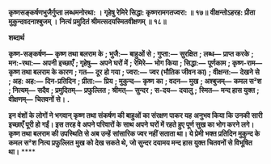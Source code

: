 **कृष्णसङ्कर्षणभुजैर्गुप्ता लब्धमनोरथा: ।** **गृहेषु रेमिरे सिद्धा: कृष्णरामगतज्वरा: ॥ १७॥** **वीक्षन्तोऽहरह: प्रीता मुकुन्दवदनाश्बुजम् ।** **नित्यं प्रमुदितं श्रीमत्सदयस्मितवीक्षणम् ॥ १८॥** 

**शब्दार्थ** 

**कृष्ण-सङ्कर्षण—** **कृष्ण तथा बलराम के** **; भुजै:—** **बाहुओं से** **; गुप्ता:—** **सुरक्षित** **; लब्ध—** **प्राप्त करके** **; मन:-रथा:—** **अपनी** **इच्छाएँ** **; गृहेषु—** **अपने घरों में** **; रेमिरे—** **भोग किया** **; सिद्धा:—** **पूर्णकाम** **; कृष्ण-राम—** **कृष्ण तथा बलराम के कारण** **; गत—** **दूर** **हो गया** **; ज्वरा:—** **ज्वर (भौतिक जीवन का)** **; वीक्षन्त:—** **देखने से** **; अह: अह:—** **दिन-प्रतिदिन** **; प्रीता:—** **प्रिय** **; मुकुन्द—** **कृष्ण** **का** **; वदन—** **मुख** **; अश्बुजम्—** **कमल स²श** **; नित्यम्—** **सदैव** **; प्रमुदितम्—** **प्रफुल्लित** **; श्रीमत्—** **सुन्दर** **; स-दय—** **दयालु** **;** **स्मित—** **मन्द हास युक्त** **; वीक्षणम्—** **चितवनों से।** **.** 

**इन वंशों के लोगों ने भगवान् कृष्ण तथा संकर्षण की बाहुओं का संरक्षण पाकर यह** **अनुभव किया कि उनकी सारी इच्छाएँ पूरी हो गईं। इस तरह वे अपने परिवारों के साथ अपने** **घरों में रहते हुए पूर्ण सुख का भोग करने लगे। कृष्ण तथा बलराम की उपस्थिति से अब उन्हें** **सांसारिक ज्वर नहीं सताता था। ये प्रेमी भक्त प्रतिदिन मुकुन्द के कमल स²श नित्य प्रफुल्लित** **मुख को देख सकते थे, जो सुन्दर दयामय मन्द हास युक्त चितवनों से विभूषित था।** **** 